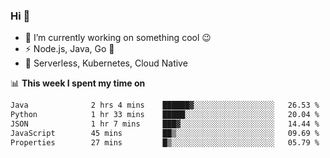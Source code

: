 ### Hi 👋

<!--
**nodejh/nodejh** is a ✨ _special_ ✨ repository because its `README.md` (this file) appears on your GitHub profile.

Here are some ideas to get you started:

- 🔭 I’m currently working on ...
- 🌱 I’m currently learning ...
- 👯 I’m looking to collaborate on ...
- 🤔 I’m looking for help with ...
- 💬 Ask me about ...
- 📫 How to reach me: ...
- 😄 Pronouns: ...
- ⚡ Fun fact: ...
-->

- 🔭 I’m currently working on something cool :wink:
- ⚡ Node.js, Java, Go :thought_balloon:
- 🤖 Serverless, Kubernetes, Cloud Native

📊 **This week I spent my time on**

<!--START_SECTION:waka-->

```txt
Java              2 hrs 4 mins    ██████▓░░░░░░░░░░░░░░░░░░   26.53 %
Python            1 hr 33 mins    █████░░░░░░░░░░░░░░░░░░░░   20.04 %
JSON              1 hr 7 mins     ███▓░░░░░░░░░░░░░░░░░░░░░   14.44 %
JavaScript        45 mins         ██▒░░░░░░░░░░░░░░░░░░░░░░   09.69 %
Properties        27 mins         █▒░░░░░░░░░░░░░░░░░░░░░░░   05.79 %
```

<!--END_SECTION:waka-->


<!--
:traffic_light: **Visitors**

![visitors](https://visitor-badge.glitch.me/badge?page_id=nodejh.nodejh)
-->
